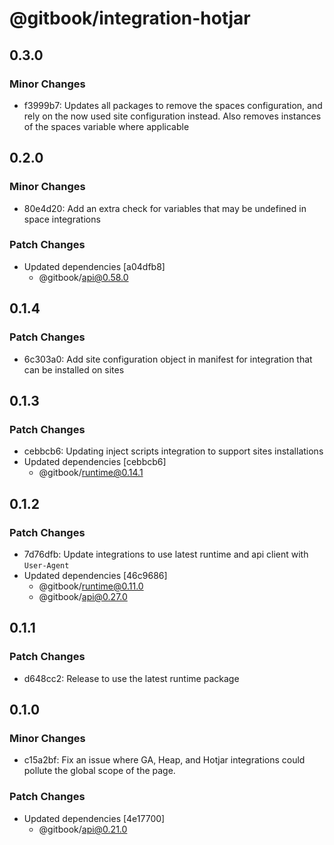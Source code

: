 # @gitbook/integration-hotjar

## 0.3.0

### Minor Changes

-   f3999b7: Updates all packages to remove the spaces configuration, and rely on the now used site configuration instead. Also removes instances of the spaces variable where applicable

## 0.2.0

### Minor Changes

-   80e4d20: Add an extra check for variables that may be undefined in space integrations

### Patch Changes

-   Updated dependencies [a04dfb8]
    -   @gitbook/api@0.58.0

## 0.1.4

### Patch Changes

-   6c303a0: Add site configuration object in manifest for integration that can be installed on sites

## 0.1.3

### Patch Changes

-   cebbcb6: Updating inject scripts integration to support sites installations
-   Updated dependencies [cebbcb6]
    -   @gitbook/runtime@0.14.1

## 0.1.2

### Patch Changes

-   7d76dfb: Update integrations to use latest runtime and api client with `User-Agent`
-   Updated dependencies [46c9686]
    -   @gitbook/runtime@0.11.0
    -   @gitbook/api@0.27.0

## 0.1.1

### Patch Changes

-   d648cc2: Release to use the latest runtime package

## 0.1.0

### Minor Changes

-   c15a2bf: Fix an issue where GA, Heap, and Hotjar integrations could pollute the global scope of the page.

### Patch Changes

-   Updated dependencies [4e17700]
    -   @gitbook/api@0.21.0
